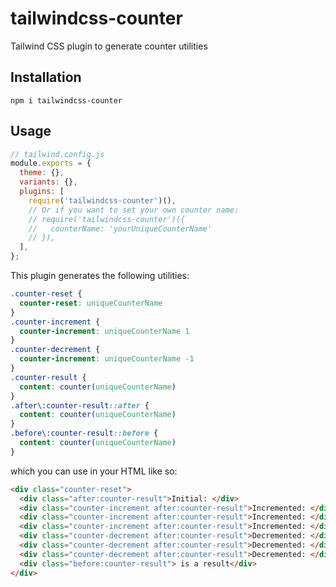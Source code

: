 # tailwindcss-counter
Tailwind CSS plugin to generate counter utilities

## Installation

```shell_script
npm i tailwindcss-counter
```

## Usage

```javascript
// tailwind.config.js
module.exports = {
  theme: {},
  variants: {},
  plugins: [
    require('tailwindcss-counter')(),
    // Or if you want to set your own counter name:
    // require('tailwindcss-counter')({
    //   counterName: 'yourUniqueCounterName'
    // }),
  ],
};
```

This plugin generates the following utilities:

```css
.counter-reset {
  counter-reset: uniqueCounterName
}
.counter-increment {
  counter-increment: uniqueCounterName 1
}
.counter-decrement {
  counter-increment: uniqueCounterName -1
}
.counter-result {
  content: counter(uniqueCounterName)
}
.after\:counter-result::after {
  content: counter(uniqueCounterName)
}
.before\:counter-result::before {
  content: counter(uniqueCounterName)
}
```

which you can use in your HTML like so:

```html
<div class="counter-reset">
  <div class="after:counter-result">Initial: </div>
  <div class="counter-increment after:counter-result">Incremented: </div>
  <div class="counter-increment after:counter-result">Incremented: </div>
  <div class="counter-increment after:counter-result">Incremented: </div>
  <div class="counter-decrement after:counter-result">Decremented: </div>
  <div class="counter-decrement after:counter-result">Decremented: </div>
  <div class="counter-decrement after:counter-result">Decremented: </div>
  <div class="before:counter-result"> is a result</div>
</div>
```
